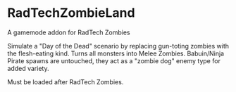 # RadTechZombieLand
A gamemode addon for RadTech Zombies

Simulate a "Day of the Dead" scenario by replacing 
gun-toting zombies with the flesh-eating kind. 
Turns all monsters into Melee Zombies.
Babuin/Ninja Pirate spawns are untouched, they act
as a "zombie dog" enemy type for added variety.

Must be loaded after RadTech Zombies.
